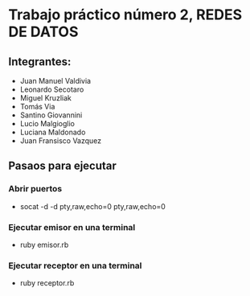 # Trabajo práctico número 2, REDES DE DATOS
## Integrantes: 
* Juan Manuel Valdivia
* Leonardo Secotaro
* Miguel Kruzliak
* Tomás Via
* Santino Giovannini
* Lucio Malgioglio
* Luciana Maldonado
* Juan Fransisco Vazquez 
###
## Pasaos para ejecutar
### Abrir puertos
* socat -d -d pty,raw,echo=0 pty,raw,echo=0
### Ejecutar emisor en una terminal
* ruby emisor.rb
### Ejecutar receptor en una terminal
* ruby receptor.rb